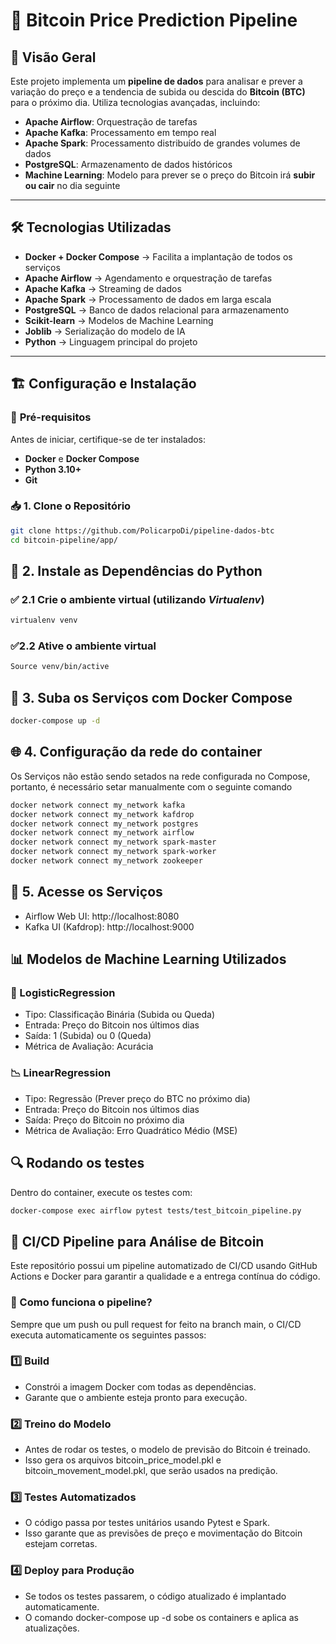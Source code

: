# 🚀 Bitcoin Price Prediction Pipeline

## 📖 Visão Geral

Este projeto implementa um **pipeline de dados** para analisar e prever a variação do preço e a tendencia de subida ou descida do **Bitcoin (BTC)** para o próximo dia. Utiliza tecnologias avançadas, incluindo:

- **Apache Airflow**: Orquestração de tarefas
- **Apache Kafka**: Processamento em tempo real
- **Apache Spark**: Processamento distribuído de grandes volumes de dados
- **PostgreSQL**: Armazenamento de dados históricos
- **Machine Learning**: Modelo para prever se o preço do Bitcoin irá **subir ou cair** no dia seguinte

---

## 🛠️ Tecnologias Utilizadas

- **Docker + Docker Compose** → Facilita a implantação de todos os serviços  
- **Apache Airflow** → Agendamento e orquestração de tarefas  
- **Apache Kafka** → Streaming de dados  
- **Apache Spark** → Processamento de dados em larga escala  
- **PostgreSQL** → Banco de dados relacional para armazenamento  
- **Scikit-learn** → Modelos de Machine Learning  
- **Joblib** → Serialização do modelo de IA  
- **Python** → Linguagem principal do projeto  

---

## 🏗️ Configuração e Instalação

### 📌 **Pré-requisitos**
Antes de iniciar, certifique-se de ter instalados:

- **Docker** e **Docker Compose**
- **Python 3.10+**
- **Git**

### 📥 **1. Clone o Repositório**

```bash
git clone https://github.com/PolicarpoDi/pipeline-dados-btc
cd bitcoin-pipeline/app/
```

## 🐍 2. Instale as Dependências do Python
### ✅ 2.1 Crie o ambiente virtual (utilizando _Virtualenv_)
```bash
virtualenv venv
```

### ✅2.2 Ative o ambiente virtual
```bash
Source venv/bin/active
```

## 🚀 3. Suba os Serviços com Docker Compose
```bash
docker-compose up -d
```

## 🌐 4. Configuração da rede do container
Os Serviços não estão sendo setados na rede configurada no Compose, portanto, é necessário setar manualmente com o seguinte comando 
```bash
docker network connect my_network kafka
docker network connect my_network kafdrop
docker network connect my_network postgres
docker network connect my_network airflow
docker network connect my_network spark-master
docker network connect my_network spark-worker
docker network connect my_network zookeeper
```

## 🎯 5. Acesse os Serviços
- Airflow Web UI: http://localhost:8080
- Kafka UI (Kafdrop): http://localhost:9000

## 📊 Modelos de Machine Learning Utilizados
### 🔢 LogisticRegression
- Tipo: Classificação Binária (Subida ou Queda)
- Entrada: Preço do Bitcoin nos últimos dias
- Saída: 1 (Subida) ou 0 (Queda)
- Métrica de Avaliação: Acurácia

### 📉 LinearRegression
- Tipo: Regressão (Prever preço do BTC no próximo dia)
- Entrada: Preço do Bitcoin nos últimos dias
- Saída: Preço do Bitcoin no próximo dia
- Métrica de Avaliação: Erro Quadrático Médio (MSE) 

## 🔍 Rodando os testes
Dentro do container, execute os testes com:
```bash
docker-compose exec airflow pytest tests/test_bitcoin_pipeline.py
```

## 🚀 CI/CD Pipeline para Análise de Bitcoin
Este repositório possui um pipeline automatizado de CI/CD usando GitHub Actions e Docker para garantir a qualidade e a entrega contínua do código.

### 📌 Como funciona o pipeline?
Sempre que um push ou pull request for feito na branch main, o CI/CD executa automaticamente os seguintes passos:

### 1️⃣ Build
- Constrói a imagem Docker com todas as dependências.
- Garante que o ambiente esteja pronto para execução.
### 2️⃣ Treino do Modelo
- Antes de rodar os testes, o modelo de previsão do Bitcoin é treinado.
- Isso gera os arquivos bitcoin_price_model.pkl e bitcoin_movement_model.pkl, que serão usados na predição.
### 3️⃣ Testes Automatizados
- O código passa por testes unitários usando Pytest e Spark.
- Isso garante que as previsões de preço e movimentação do Bitcoin estejam corretas.
### 4️⃣ Deploy para Produção
- Se todos os testes passarem, o código atualizado é implantado automaticamente.
- O comando docker-compose up -d sobe os containers e aplica as atualizações.
